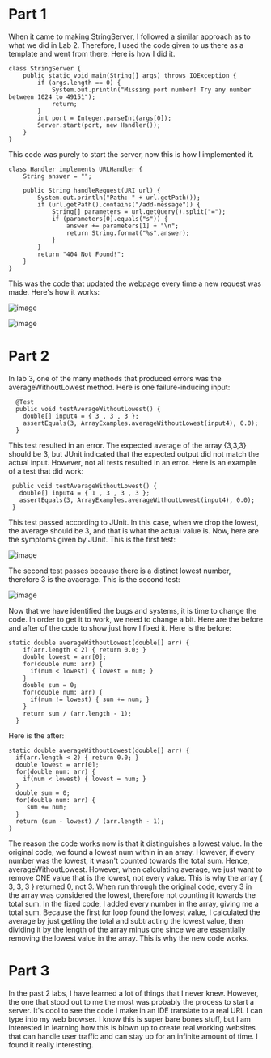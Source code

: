 # Part 1
When it came to making StringServer, I followed a similar approach as to what we did in Lab 2.
Therefore, I used the code given to us there as a template and went from there. Here is how I did it.

```
class StringServer {
    public static void main(String[] args) throws IOException {
        if (args.length == 0) {
            System.out.println("Missing port number! Try any number between 1024 to 49151");
            return;
        }
        int port = Integer.parseInt(args[0]);
        Server.start(port, new Handler());
    }
}
```

This code was purely to start the server, now this is how I implemented it.

```
class Handler implements URLHandler {
    String answer = "";

    public String handleRequest(URI url) {
        System.out.println("Path: " + url.getPath());
        if (url.getPath().contains("/add-message")) {
            String[] parameters = url.getQuery().split("=");
            if (parameters[0].equals("s")) {
                answer += parameters[1] + "\n";
                return String.format("%s",answer);
            }
        }
        return "404 Not Found!";
    }    
}
```

This was the code that updated the webpage every time a new request was made.
Here's how it works: 

![image](https://user-images.githubusercontent.com/97927174/233862864-575ef6e3-0c29-4f2f-a709-5b415ca25fce.png)

![image](https://user-images.githubusercontent.com/97927174/233862894-70665729-1021-4c8e-b2a6-2869f36b41a9.png)

# Part 2
In lab 3, one of the many methods that produced errors was the averageWithoutLowest method. Here is one failure-inducing input:

```
  @Test
  public void testAverageWithoutLowest() {
    double[] input4 = { 3 , 3 , 3 };
    assertEquals(3, ArrayExamples.averageWithoutLowest(input4), 0.0);
  }
  ```
  
 This test resulted in an error. The expected average of the array {3,3,3} should be 3, but JUnit indicated that the expected output did not match the actual input.
 However, not all tests resulted in an error. Here is an example of a test that did work:
 
 ```  @Test
  public void testAverageWithoutLowest() {
    double[] input4 = { 1 , 3 , 3 , 3 };
    assertEquals(3, ArrayExamples.averageWithoutLowest(input4), 0.0);
  }
  ```
  
This test passed according to JUnit. In this case, when we drop the lowest, the average should be 3, and that is what the actual value is.
Now, here are the symptoms given by JUnit. This is the first test:

![image](https://user-images.githubusercontent.com/97927174/233864686-f53692eb-8427-4967-93ef-fb108bac1443.png)

The second test passes because there is a distinct lowest number, therefore 3 is the avaerage. This is the second test:

![image](https://user-images.githubusercontent.com/97927174/233864755-87d3fcde-84a6-482d-a04d-deb6e76a69b7.png)

Now that we have identified the bugs and systems, it is time to change the code. In order to get it to work, we need to change a bit. Here are the before and after of the code to show just how I fixed it. Here is the before:

```
static double averageWithoutLowest(double[] arr) {
    if(arr.length < 2) { return 0.0; }
    double lowest = arr[0];
    for(double num: arr) {
      if(num < lowest) { lowest = num; }
    }
    double sum = 0;
    for(double num: arr) {
      if(num != lowest) { sum += num; }
    }
    return sum / (arr.length - 1);
  }
  ```
  
  Here is the after:
  
  ```
  static double averageWithoutLowest(double[] arr) {
    if(arr.length < 2) { return 0.0; }
    double lowest = arr[0];
    for(double num: arr) {
      if(num < lowest) { lowest = num; }
    }
    double sum = 0;
    for(double num: arr) {
       sum += num;
    }
    return (sum - lowest) / (arr.length - 1);
  }
  ```
The reason the code works now is that it distinguishes a lowest value. In the original code, we found a lowest num within in an array. However, if every number was the lowest, it wasn't counted towards the total sum. Hence, averageWithoutLowest. However, when calculating average, we just want to remove ONE value that is the lowest, not every value. This is why the array { 3, 3, 3 } returned 0, not 3. When run through the original code, every 3 in the array was considered the lowest, therefore not counting it towards the total sum. In the fixed code, I added every number in the array, giving me a total sum. Because the first for loop found the lowest value, I calculated the average by just getting the total and subtracting the lowest value, then dividing it by the length of the array minus one since we are essentially removing the lowest value in the array. This is why the new code works.

# Part 3
In the past 2 labs, I have learned a lot of things that I never knew. However, the one that stood out to me the most was probably the process to start a server. It's cool to see the code I make in an IDE translate to a real URL I can type into my web browser. I know this is super bare bones stuff, but I am interested in learning how this is blown up to create real working websites that can handle user traffic and can stay up for an infinite amount of time. I found it really interesting.
  
  
